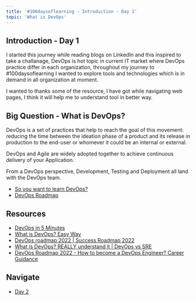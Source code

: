 ```yaml
---
title: '#100daysoflearning - Introduction - Day 1'
topic: 'What is DevOps'
---
```


## Introduction - Day 1

I started this journey while reading blogs on LinkedIn and this inspired to take a challanage, DevOps is hot topic in current IT market where DevOps practice differ in each organization, throughout my journey to #100daysoflearning I wanted to explore tools and technologies which is in demand in all organization at moment.

I wanted to thanks some of the resource, I have got while navigating web pages, I think it will help me to understand tool in better way.

## Big Question - What is DevOps?

DevOps is a set of practices that help to reach the goal of this movement: reducing the time between the ideation phase of a product and its release in production to the end-user or whomever it could be an internal or external.

DevOps and Agile are widely adopted together to achieve continuous delivery of your Application.

From a DevOps perspective, Development, Testing and Deployment all land with the DevOps team.

- [So you want to learn DevOps?](https://blog.kasten.io/devops-learning-curve)
- [DevOps Roadmap](https://roadmap.sh/devops)

## Resources

- [DevOps in 5 Minutes](https://www.youtube.com/watch?v=Xrgk023l4lI)
- [What is DevOps? Easy Way](https://www.youtube.com/watch?v=_Gpe1Zn-1fE&t=43s)
- [DevOps roadmap 2022 | Success Roadmap 2022](https://www.youtube.com/watch?v=7l_n97Mt0ko)
- [What is DevOps? REALLY understand it | DevOps vs SRE](https://www.youtube.com/watch?v=0yWAtQ6wYNM&list=PLy7NrYWoggjwV7qC4kmgbgtFBsqkrsefG&index=1)
- [DevOps Roadmap 2022 - How to become a DevOps Engineer? Career Guidance](https://www.youtube.com/watch?v=dPJXZaKr6rM&t=19s)

## Navigate

- [Day 2](day02.md)
